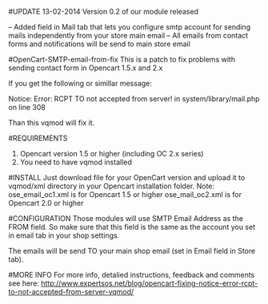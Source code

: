 
#UPDATE 13-02-2014
Version  0.2 of our module released

– Added field in Mail tab that lets you configure smtp account for sending mails independently from your store main email
– All emails from contact forms and notifications will be send to main store email

#OpenCart-SMTP-email-from-fix
This is a patch to fix problems with sending contact form in Opencart 1.5.x and 2.x

If you get the following or simillar message:

Notice: Error: RCPT TO not accepted from server! in system/library/mail.php on line 308

Than this vqmod will fix it.

#REQUIREMENTS
1. Opencart version 1.5 or higher (including OC 2.x series)
2. You need to have vqmod installed

#INSTALL
Just download file for your OpenCart version and upload it to vqmod/xml directory in your Opencart installation folder.
Note:
ose_email_oc1.xml is for Opencart 1.5 or higher
ose_mail_oc2.xml is for Opencart 2.0 or higher

#CONFIGURATION
Those modules will use SMTP Email Address as the FROM field. So make sure that this field is the same as the account you set in email tab in your shop settings.

The emails will be send TO your main shop email (set in Email field in Store tab).

#MORE INFO
For more info, detalied instructions, feedback and comments see here:
http://www.expertsos.net/blog/opencart-fixing-notice-error-rcpt-to-not-accepted-from-server-vqmod/
